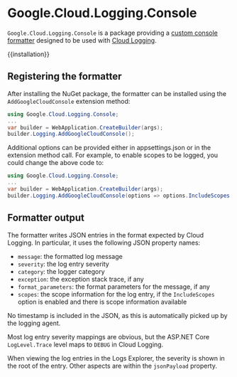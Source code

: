 # Google.Cloud.Logging.Console

`Google.Cloud.Logging.Console` is a package providing a [custom
console
formatter](https://docs.microsoft.com/en-us/dotnet/core/extensions/console-log-formatter)
designed to be used with [Cloud Logging](https://cloud.google.com/logging/docs).

{{installation}}

## Registering the formatter

After installing the NuGet package, the formatter can be installed
using the `AddGoogleCloudConsole` extension method:

```csharp
using Google.Cloud.Logging.Console;
...
var builder = WebApplication.CreateBuilder(args);
builder.Logging.AddGoogleCloudConsole();
```

Additional options can be provided either in appsettings.json or in
the extension method call. For example, to enable scopes to be
logged, you could change the above code to:


```csharp
using Google.Cloud.Logging.Console;
...
var builder = WebApplication.CreateBuilder(args);
builder.Logging.AddGoogleCloudConsole(options => options.IncludeScopes = true);
```

## Formatter output

The formatter writes JSON entries in the format expected by Cloud
Logging. In particular, it uses the following JSON property names:

- `message`: the formatted log message
- `severity`: the log entry severity
- `category`: the logger category
- `exception`: the exception stack trace, if any
- `format_parameters`: the format parameters for the message, if any
- `scopes`: the scope information for the log entry, if the
  `IncludeScopes` option is enabled and there is scope information
  available

No timestamp is included in the JSON, as this is automatically
picked up by the logging agent.

Most log entry severity mappings are obvious, but the ASP.NET Core
`LogLevel.Trace` level maps to `DEBUG` in Cloud Logging.

When viewing the log entries in the Logs Explorer, the severity is
shown in the root of the entry. Other aspects are within the
`jsonPayload` property.

